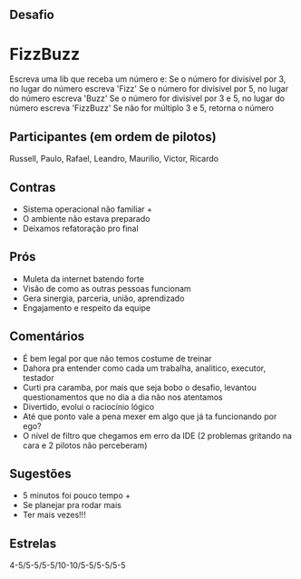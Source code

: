 ## Desafio

# FizzBuzz
Escreva uma lib que receba um número e:
Se o número for divisível por 3, no lugar do número escreva 'Fizz'
Se o número for divisível por 5, no lugar do número escreva 'Buzz'
Se o número for divisível por 3 e 5, no lugar do número escreva 'FizzBuzz'
Se não for múltiplo 3 e 5, retorna o número

## Participantes (em ordem de pilotos)
Russell, Paulo, Rafael, Leandro, Maurilio, Victor, Ricardo

## Contras
- Sistema operacional não familiar +
- O ambiente não estava preparado
- Deixamos refatoração pro final

## Prós
- Muleta da internet batendo forte
- Visão de como as outras pessoas funcionam
- Gera sinergia, parceria, união, aprendizado
- Engajamento e respeito da equipe

## Comentários
- É bem legal por que não temos costume de treinar
- Dahora pra entender como cada um trabalha, analitico, executor, testador
- Curti pra caramba, por mais que seja bobo o desafio, levantou questionamentos que no dia a dia não nos atentamos
- Divertido, evolui o raciocínio lógico
- Até que ponto vale a pena mexer em algo que já ta funcionando por ego?
- O nível de filtro que chegamos em erro da IDE (2 problemas gritando na cara e 2 pilotos não perceberam)

## Sugestões
- 5 minutos foi pouco tempo +
- Se planejar pra rodar mais
- Ter mais vezes!!!

## Estrelas
4-5/5-5/5-5/10-10/5-5/5-5/5-5

